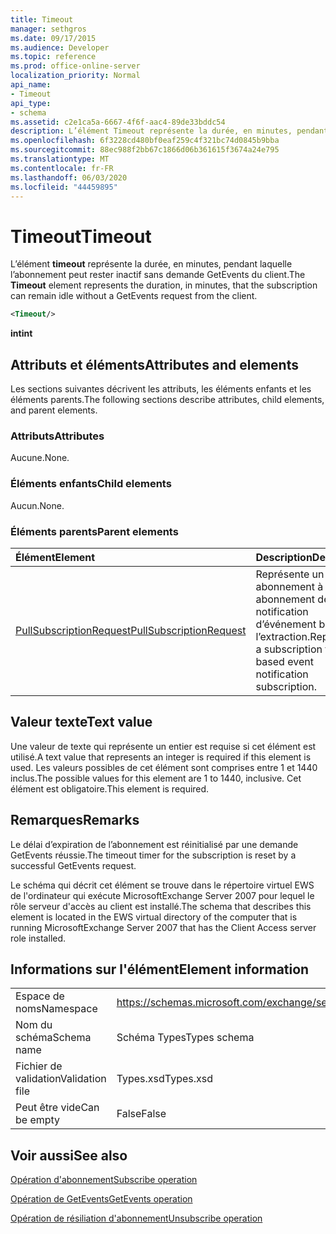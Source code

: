 ```yaml
---
title: Timeout
manager: sethgros
ms.date: 09/17/2015
ms.audience: Developer
ms.topic: reference
ms.prod: office-online-server
localization_priority: Normal
api_name:
- Timeout
api_type:
- schema
ms.assetid: c2e1ca5a-6667-4f6f-aac4-89de33bddc54
description: L’élément Timeout représente la durée, en minutes, pendant laquelle l’abonnement peut rester inactif sans demande GetEvents du client.
ms.openlocfilehash: 6f3228cd480bf0eaf259c4f321bc74d0845b9bba
ms.sourcegitcommit: 88ec988f2bb67c1866d06b361615f3674a24e795
ms.translationtype: MT
ms.contentlocale: fr-FR
ms.lasthandoff: 06/03/2020
ms.locfileid: "44459895"
---
```

# <a name="timeout"></a><span data-ttu-id="92514-103">Timeout</span><span class="sxs-lookup"><span data-stu-id="92514-103">Timeout</span></span>

<span data-ttu-id="92514-104">L’élément **timeout** représente la durée, en minutes, pendant laquelle l’abonnement peut rester inactif sans demande GetEvents du client.</span><span class="sxs-lookup"><span data-stu-id="92514-104">The **Timeout** element represents the duration, in minutes, that the subscription can remain idle without a GetEvents request from the client.</span></span> 
  
```xml
<Timeout/>
```

 <span data-ttu-id="92514-105">**int**</span><span class="sxs-lookup"><span data-stu-id="92514-105">**int**</span></span>
## <a name="attributes-and-elements"></a><span data-ttu-id="92514-106">Attributs et éléments</span><span class="sxs-lookup"><span data-stu-id="92514-106">Attributes and elements</span></span>

<span data-ttu-id="92514-107">Les sections suivantes décrivent les attributs, les éléments enfants et les éléments parents.</span><span class="sxs-lookup"><span data-stu-id="92514-107">The following sections describe attributes, child elements, and parent elements.</span></span>
  
### <a name="attributes"></a><span data-ttu-id="92514-108">Attributs</span><span class="sxs-lookup"><span data-stu-id="92514-108">Attributes</span></span>

<span data-ttu-id="92514-109">Aucune.</span><span class="sxs-lookup"><span data-stu-id="92514-109">None.</span></span>
  
### <a name="child-elements"></a><span data-ttu-id="92514-110">Éléments enfants</span><span class="sxs-lookup"><span data-stu-id="92514-110">Child elements</span></span>

<span data-ttu-id="92514-111">Aucun.</span><span class="sxs-lookup"><span data-stu-id="92514-111">None.</span></span>
  
### <a name="parent-elements"></a><span data-ttu-id="92514-112">Éléments parents</span><span class="sxs-lookup"><span data-stu-id="92514-112">Parent elements</span></span>

|<span data-ttu-id="92514-113">**Élément**</span><span class="sxs-lookup"><span data-stu-id="92514-113">**Element**</span></span>|<span data-ttu-id="92514-114">**Description**</span><span class="sxs-lookup"><span data-stu-id="92514-114">**Description**</span></span>|
|:-----|:-----|
|[<span data-ttu-id="92514-115">PullSubscriptionRequest</span><span class="sxs-lookup"><span data-stu-id="92514-115">PullSubscriptionRequest</span></span>](pullsubscriptionrequest.md) <br/> |<span data-ttu-id="92514-116">Représente un abonnement à un abonnement de notification d’événement basé sur l’extraction.</span><span class="sxs-lookup"><span data-stu-id="92514-116">Represents a subscription to a pull-based event notification subscription.</span></span>  <br/> |
   
## <a name="text-value"></a><span data-ttu-id="92514-117">Valeur texte</span><span class="sxs-lookup"><span data-stu-id="92514-117">Text value</span></span>

<span data-ttu-id="92514-118">Une valeur de texte qui représente un entier est requise si cet élément est utilisé.</span><span class="sxs-lookup"><span data-stu-id="92514-118">A text value that represents an integer is required if this element is used.</span></span> <span data-ttu-id="92514-119">Les valeurs possibles de cet élément sont comprises entre 1 et 1440 inclus.</span><span class="sxs-lookup"><span data-stu-id="92514-119">The possible values for this element are 1 to 1440, inclusive.</span></span> <span data-ttu-id="92514-120">Cet élément est obligatoire.</span><span class="sxs-lookup"><span data-stu-id="92514-120">This element is required.</span></span>
  
## <a name="remarks"></a><span data-ttu-id="92514-121">Remarques</span><span class="sxs-lookup"><span data-stu-id="92514-121">Remarks</span></span>

<span data-ttu-id="92514-122">Le délai d’expiration de l’abonnement est réinitialisé par une demande GetEvents réussie.</span><span class="sxs-lookup"><span data-stu-id="92514-122">The timeout timer for the subscription is reset by a successful GetEvents request.</span></span>
  
<span data-ttu-id="92514-123">Le schéma qui décrit cet élément se trouve dans le répertoire virtuel EWS de l'ordinateur qui exécute MicrosoftExchange Server 2007 pour lequel le rôle serveur d'accès au client est installé.</span><span class="sxs-lookup"><span data-stu-id="92514-123">The schema that describes this element is located in the EWS virtual directory of the computer that is running MicrosoftExchange Server 2007 that has the Client Access server role installed.</span></span> 
  
## <a name="element-information"></a><span data-ttu-id="92514-124">Informations sur l'élément</span><span class="sxs-lookup"><span data-stu-id="92514-124">Element information</span></span>

|||
|:-----|:-----|
|<span data-ttu-id="92514-125">Espace de noms</span><span class="sxs-lookup"><span data-stu-id="92514-125">Namespace</span></span>  <br/> |https://schemas.microsoft.com/exchange/services/2006/types  <br/> |
|<span data-ttu-id="92514-126">Nom du schéma</span><span class="sxs-lookup"><span data-stu-id="92514-126">Schema name</span></span>  <br/> |<span data-ttu-id="92514-127">Schéma Types</span><span class="sxs-lookup"><span data-stu-id="92514-127">Types schema</span></span>  <br/> |
|<span data-ttu-id="92514-128">Fichier de validation</span><span class="sxs-lookup"><span data-stu-id="92514-128">Validation file</span></span>  <br/> |<span data-ttu-id="92514-129">Types.xsd</span><span class="sxs-lookup"><span data-stu-id="92514-129">Types.xsd</span></span>  <br/> |
|<span data-ttu-id="92514-130">Peut être vide</span><span class="sxs-lookup"><span data-stu-id="92514-130">Can be empty</span></span>  <br/> |<span data-ttu-id="92514-131">False</span><span class="sxs-lookup"><span data-stu-id="92514-131">False</span></span>  <br/> |
   
## <a name="see-also"></a><span data-ttu-id="92514-132">Voir aussi</span><span class="sxs-lookup"><span data-stu-id="92514-132">See also</span></span>



[<span data-ttu-id="92514-133">Opération d'abonnement</span><span class="sxs-lookup"><span data-stu-id="92514-133">Subscribe operation</span></span>](subscribe-operation.md)
  
[<span data-ttu-id="92514-134">Opération de GetEvents</span><span class="sxs-lookup"><span data-stu-id="92514-134">GetEvents operation</span></span>](getevents-operation.md)
  
[<span data-ttu-id="92514-135">Opération de résiliation d'abonnement</span><span class="sxs-lookup"><span data-stu-id="92514-135">Unsubscribe operation</span></span>](unsubscribe-operation.md)

